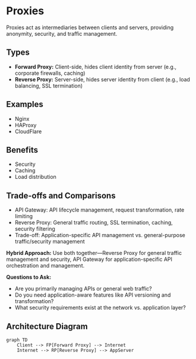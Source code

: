 # Proxies

Proxies act as intermediaries between clients and servers, providing anonymity, security, and traffic management.

## Types
- **Forward Proxy:** Client-side, hides client identity from server (e.g., corporate firewalls, caching)
- **Reverse Proxy:** Server-side, hides server identity from client (e.g., load balancing, SSL termination)

## Examples
- Nginx
- HAProxy
- CloudFlare

## Benefits
- Security
- Caching
- Load distribution

## Trade-offs and Comparisons

- API Gateway: API lifecycle management, request transformation, rate limiting
- Reverse Proxy: General traffic routing, SSL termination, caching, security filtering
- Trade-off: Application-specific API management vs. general-purpose traffic/security management

**Hybrid Approach:** Use both together—Reverse Proxy for general traffic management and security, API Gateway for application-specific API orchestration and management.

**Questions to Ask:**
- Are you primarily managing APIs or general web traffic?
- Do you need application-aware features like API versioning and transformation?
- What security requirements exist at the network vs. application layer?

## Architecture Diagram
```mermaid
graph TD
    Client --> FP[Forward Proxy] --> Internet
    Internet --> RP[Reverse Proxy] --> AppServer
```
